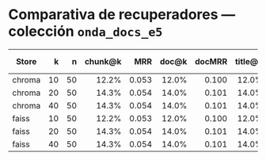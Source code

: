# Comparativa de recuperadores — colección `onda_docs_e5`

| Store | k | n | chunk@k | MRR | doc@k | docMRR | title@k | text@k | p50 ms | p95 ms | mean ms | eval_dir |
|---|---:|---:|---:|---:|---:|---:|---:|---:|---:|---:|---:|---|
| chroma | 10 | 50 | 12.2% | 0.053 | 12.0% | 0.100 | 12.0% | 0.0% | 68.9 | 159.2 | 112.2 | C:\Users\vcaruncho\CascadeProjects\tfm_chatbot\models\chroma\onda_docs_e5\eval\20250906T165911Z |
| chroma | 20 | 50 | 14.3% | 0.054 | 14.0% | 0.101 | 14.0% | 0.0% | 69.8 | 153.8 | 85.7 | C:\Users\vcaruncho\CascadeProjects\tfm_chatbot\models\chroma\onda_docs_e5\eval\20250906T165911Z |
| chroma | 40 | 50 | 14.3% | 0.054 | 14.0% | 0.101 | 14.0% | 0.0% | 68.9 | 171.2 | 87.2 | C:\Users\vcaruncho\CascadeProjects\tfm_chatbot\models\chroma\onda_docs_e5\eval\20250906T165911Z |
| faiss | 10 | 50 | 12.2% | 0.053 | 12.0% | 0.100 | 12.0% | 0.0% | 70.2 | 167.2 | 91.3 | C:\Users\vcaruncho\CascadeProjects\tfm_chatbot\models\faiss\onda_docs_e5\eval\20250906T165911Z |
| faiss | 20 | 50 | 14.3% | 0.054 | 14.0% | 0.101 | 14.0% | 0.0% | 70.1 | 165.1 | 87.7 | C:\Users\vcaruncho\CascadeProjects\tfm_chatbot\models\faiss\onda_docs_e5\eval\20250906T165911Z |
| faiss | 40 | 50 | 14.3% | 0.054 | 14.0% | 0.101 | 14.0% | 0.0% | 71.6 | 161.4 | 87.2 | C:\Users\vcaruncho\CascadeProjects\tfm_chatbot\models\faiss\onda_docs_e5\eval\20250906T165911Z |
